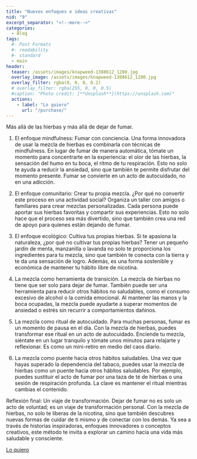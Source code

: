```yaml
---
title: "Nuevos enfoques e ideas creativas"
nid: "9"
excerpt_separator: "<!--more-->"
categories:
  - Blog
tags:
  #- Post Formats
  #- readability
  #- standard
  - main
header:
  teaser: /assets/images/knapweed-1388612_1280.jpg
  overlay_image: /assets/images/knapweed-1388612_1280.jpg
  overlay_filter: rgba(0, 0, 0, 0.2)
  # overlay_filter: rgba(255, 0, 0, 0.5)
  #caption: "Photo credit: [**Unsplash**](https://unsplash.com)"
  actions:
    - label: "Lo quiero"
      url: "/purchase/"
---
```


Más allá de las hierbas y más allá de dejar de fumar.

<!--more-->



1. El enfoque mindfulness: Fumar con conciencia.
Una forma innovadora de usar la mezcla de hierbas es combinarla con técnicas de mindfulness. En lugar de fumar de manera automática, tómate un momento para concentrarte en la experiencia: el olor de las hierbas, la sensación del humo en tu boca, el ritmo de tu respiración. Esto no solo te ayuda a reducir la ansiedad, sino que también te permite disfrutar del momento presente. Fumar se convierte en un acto de autocuidado, no en una adicción.

2. El enfoque comunitario: Crear tu propia mezcla.
¿Por qué no convertir este proceso en una actividad social? Organiza un taller con amigos o familiares para crear mezclas personalizadas. Cada persona puede aportar sus hierbas favoritas y compartir sus experiencias. Esto no solo hace que el proceso sea más divertido, sino que también crea una red de apoyo para quienes están dejando de fumar.

3. El enfoque ecológico: Cultiva tus propias hierbas.
Si te apasiona la naturaleza, ¿por qué no cultivar tus propias hierbas? Tener un pequeño jardín de menta, manzanilla o lavanda no solo te proporciona los ingredientes para tu mezcla, sino que también te conecta con la tierra y te da una sensación de logro. Además, es una forma sostenible y económica de mantener tu hábito libre de nicotina.

4. La mezcla como herramienta de transición.
La mezcla de hierbas no tiene que ser solo para dejar de fumar. También puede ser una herramienta para reducir otros hábitos no saludables, como el consumo excesivo de alcohol o la comida emocional. Al mantener las manos y la boca ocupadas, la mezcla puede ayudarte a superar momentos de ansiedad o estrés sin recurrir a comportamientos dañinos.

5. La mezcla como ritual de autocuidado.
Para muchas personas, fumar es un momento de pausa en el día. Con la mezcla de hierbas, puedes transformar ese ritual en un acto de autocuidado. Enciende tu mezcla, siéntate en un lugar tranquilo y tómate unos minutos para relajarte y reflexionar. Es como un mini-retiro en medio del caos diario.

6. La mezcla como puente hacia otros hábitos saludables.
Una vez que hayas superado la dependencia del tabaco, puedes usar la mezcla de hierbas como un puente hacia otros hábitos saludables. Por ejemplo, puedes sustituir el acto de fumar por una taza de té de hierbas o una sesión de respiración profunda. La clave es mantener el ritual mientras cambias el contenido.

Reflexión final: Un viaje de transformación.
Dejar de fumar no es solo un acto de voluntad; es un viaje de transformación personal. Con la mezcla de hierbas, no solo te liberas de la nicotina, sino que también descubres nuevas formas de cuidar de ti mismo y de conectar con los demás. Ya sea a través de historias inspiradoras, enfoques innovadores o conceptos creativos, este método te invita a explorar un camino hacia una vida más saludable y consciente.

[Lo quiero](../../purchase/)